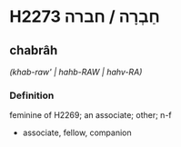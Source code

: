 # H2273 חַבְרָה / חברה

## chabrâh

_(khab-raw' | hahb-RAW | hahv-RA)_

### Definition

feminine of H2269; an associate; other; n-f

- associate, fellow, companion

